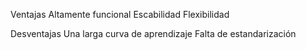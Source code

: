 Ventajas
Altamente funcional
Escabilidad
Flexibilidad

Desventajas
Una larga curva de aprendizaje
Falta de estandarización
